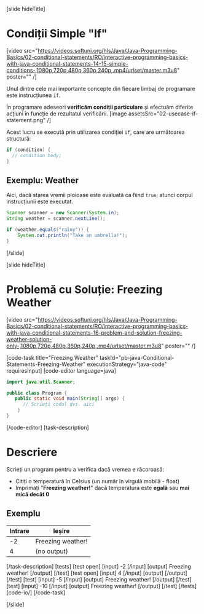 [slide hideTitle]
# Condiții Simple "If"

[video src="https://videos.softuni.org/hls/Java/Java-Programming-Basics/02-conditional-statements/RO/interactive-programming-basics-with-java-conditional-statements-14-15-simple-conditions-,1080p,720p,480p,360p,240p,.mp4/urlset/master.m3u8" poster="" /]

Unul dintre cele mai importante concepte din fiecare limbaj de programare este instrucțiunea `if`. 

În programare adeseori **verificăm condiții particulare** și efectuăm diferite acțiuni în funcție de rezultatul verificării.
[image assetsSrc="02-usecase-if-statement.png" /]

Acest lucru se execută prin utilizarea condiției `if`, care are următoarea structură:
```java
if (condition) {
  // condition body;
}
```

## Exemplu: Weather
Aici, dacă starea vremii ploioase este evaluată ca fiind `true`, atunci corpul instrucțiunii este executat.
```java
Scanner scanner = new Scanner(System.in);
String weather = scanner.nextLine();

if (weather.equals("rainy")) {
    System.out.println("Take an umbrella!");
}
```
[/slide]

[slide hideTitle]
# Problemă cu Soluție: Freezing Weather

[video src="https://videos.softuni.org/hls/Java/Java-Programming-Basics/02-conditional-statements/RO/interactive-programming-basics-with-java-conditional-statements-16-problem-and-solution-freezing-weather-solution-only-,1080p,720p,480p,360p,240p,.mp4/urlset/master.m3u8" poster="" /]

[code-task title="Freezing Weather" taskId="pb-java-Conditional-Statements-Freezing-Weather" executionStrategy="java-code" requiresInput]
[code-editor language=java]
```java
import java.util.Scanner;

public class Program {
   public static void main(String[] args) {
      // Scrieți codul dvs. aici
    }
}
```
[/code-editor]
[task-description]
# Descriere
Scrieți un program pentru a verifica dacă vremea e răcoroasă:

  * Citiți o temperatură în Celsius (un număr în virgulă mobilă - float)
  * Imprimați "**Freezing weather!**" dacă temperatura este **egală** sau **mai mică decât 0**
  
## Exemplu

|**Intrare**|**Ieșire** |
| ---- | ---- |
| -2 | Freezing weather!|
| 4 | (no output)

[/task-description]
[tests]
[test open]
[input]
-2
[/input]
[output]
Freezing weather!
[/output]
[/test]
[test open]
[input]
4
[/input]
[output]
[/output]
[/test]
[test]
[input]
-5
[/input]
[output]
Freezing weather!
[/output]
[/test]
[test]
[input]
-10
[/input]
[output]
Freezing weather!
[/output]
[/test]
[/tests]
[code-io/]
[/code-task]

[/slide]

